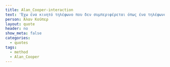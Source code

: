 ```yaml
---
title: Alan_Cooper-interaction
text: 'Έχω ένα κινητό τηλέφωνο που δεν συμπεριφέρεται όπως ένα τηλέφωνο: Συμπεριφέρεται σαν ένας υπολογιστής που κάνει κλήσεις. Οι υπολογιστές γίνονται αναπόσπαστο μέρος της καθημερινής ζωής. Και εάν οι άνθρωποι δεν αρχίσουν τον σχεδιασμό τους ώστε να είναι πιο φιλικοί προς το χρήστη, τότε ένα ακόμη μεγαλύτερο μέρος του πληθυσμού πρόκειται να μείνει έξω από ακόμα περισσότερα πράγματα.'
person: Άλαν Κούπερ
layout: quote
header: no
show_meta: false
categories:
  - quotes
tags:
  - method
  - Alan_Cooper
---
```

